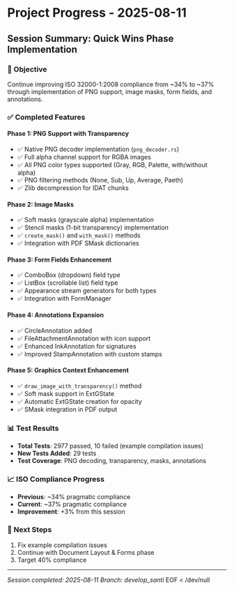 # Project Progress - 2025-08-11

## Session Summary: Quick Wins Phase Implementation

### 🎯 Objective
Continue improving ISO 32000-1:2008 compliance from ~34% to ~37% through implementation of PNG support, image masks, form fields, and annotations.

### ✅ Completed Features

#### Phase 1: PNG Support with Transparency
- ✅ Native PNG decoder implementation (`png_decoder.rs`)
- ✅ Full alpha channel support for RGBA images
- ✅ All PNG color types supported (Gray, RGB, Palette, with/without alpha)
- ✅ PNG filtering methods (None, Sub, Up, Average, Paeth)
- ✅ Zlib decompression for IDAT chunks

#### Phase 2: Image Masks
- ✅ Soft masks (grayscale alpha) implementation
- ✅ Stencil masks (1-bit transparency) implementation
- ✅ `create_mask()` and `with_mask()` methods
- ✅ Integration with PDF SMask dictionaries

#### Phase 3: Form Fields Enhancement
- ✅ ComboBox (dropdown) field type
- ✅ ListBox (scrollable list) field type
- ✅ Appearance stream generators for both types
- ✅ Integration with FormManager

#### Phase 4: Annotations Expansion
- ✅ CircleAnnotation added
- ✅ FileAttachmentAnnotation with icon support
- ✅ Enhanced InkAnnotation for signatures
- ✅ Improved StampAnnotation with custom stamps

#### Phase 5: Graphics Context Enhancement
- ✅ `draw_image_with_transparency()` method
- ✅ Soft mask support in ExtGState
- ✅ Automatic ExtGState creation for opacity
- ✅ SMask integration in PDF output

### 📊 Test Results
- **Total Tests**: 2977 passed, 10 failed (example compilation issues)
- **New Tests Added**: 29 tests
- **Test Coverage**: PNG decoding, transparency, masks, annotations

### 📈 ISO Compliance Progress
- **Previous**: ~34% pragmatic compliance
- **Current**: ~37% pragmatic compliance  
- **Improvement**: +3% from this session

### 🚀 Next Steps
1. Fix example compilation issues
2. Continue with Document Layout & Forms phase
3. Target 40% compliance

---
*Session completed: 2025-08-11*
*Branch: develop_santi*
EOF < /dev/null
